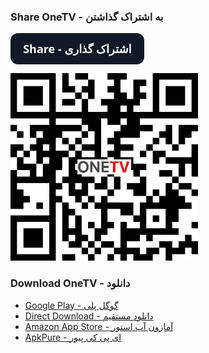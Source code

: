 <script>
function shareFunction() {
  if (navigator.share) {
    navigator.share({
        title: 'Checkout "OneTV - Persian TV"',
        text: 'Checkout "OneTV - Persian TV" at: ',
        url: 'https://dev-onetv.github.io/',
      })
      .catch((error) => console.log('Error sharing', error));
  } else {
    var email = 'sample@gmail.com';
    var subject = 'Checkout "OneTV - Persian TV"';
    var emailBody = 'Checkout "OneTV - Persian TV" at: https://dev-onetv.github.io/';
    document.location = "mailto:?subject="+subject+"&body="+emailBody;
  }
}
</script>
<script src="https://cdnjs.cloudflare.com/ajax/libs/jquery/3.3.1/jquery.min.js"></script>

### **Share OneTV - به اشتراک گذاشتن**
   <button id='share-button' onclick="shareFunction()" style="background-color: #111827; border: 1px solid transparent; border-radius: .75rem; box-sizing: border-box; color: #FFFFFF; cursor: pointer; flex: 0 0 auto; font-family: 'Inter var',ui-sans-serif,system-ui,-apple-system,system-ui,'Segoe UI',Roboto,'Helvetica Neue',Arial,'Noto Sans',sans-serif,'Apple Color Emoji','Segoe UI Emoji','Segoe UI Symbol','Noto Color Emoji'; font-size: 1.125rem; font-weight: 600; line-height: 1.5rem; padding: .75rem 1.2rem; text-align: center; text-decoration: none #6B7280 solid; text-decoration-thickness: auto; transition-duration: .2s; transition-property: background-color,border-color,color,fill,stroke; transition-timing-function: cubic-bezier(.4, 0, 0.2, 1); user-select: none; -webkit-user-select: none; touch-action: manipulation; width: auto;">Share - اشتراک گذاری</button>

<img src="https://github.com/dev-onetv/dev-onetv.github.io/raw/main/images/webpage_qr_code.png" alt="QR Code to Scan - کد کیو آر برای اسکن" style="width:300px;"/>

<!-- ![QR Code to Scan - کد کیو آر برای اسکن](https://github.com/dev-onetv/dev-onetv.github.io/raw/main/images/webpage_qr_code.png) -->


### **Download OneTV - دانلود**

*   [Google Play - گوگل پلی](https://play.google.com/store/apps/details?id=com.kamal.androidtv)
*   [Direct Download - دانلود مستقیم](https://github.com/dev-onetv/dev-onetv.github.io/raw/main/releases/OneTV_Release_30_0.apk)
*   [Amazon App Store - آمازون آپ استور](https://www.amazon.com/developer-onetv-gmail-com-OneTV-Persian-TV/dp/B09T2L7GN1)
*   [ApkPure - ای پی کی پیور](https://apkpure.com/onetv-persian-tv/com.kamal.androidtv/download)
